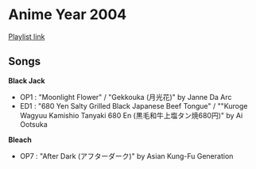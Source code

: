 # Anime Year 2004

[Playlist link]()

## Songs

**Black Jack**
* OP1 : "Moonlight Flower" / "Gekkouka (月光花)" by Janne Da Arc
* ED1 : "680 Yen Salty Grilled Black Japanese Beef Tongue" / ""Kuroge Wagyuu Kamishio Tanyaki 680 En (黒毛和牛上塩タン焼680円)" by Ai Ootsuka

**Bleach**
* OP7 : "After Dark (アフターダーク)" by Asian Kung-Fu Generation